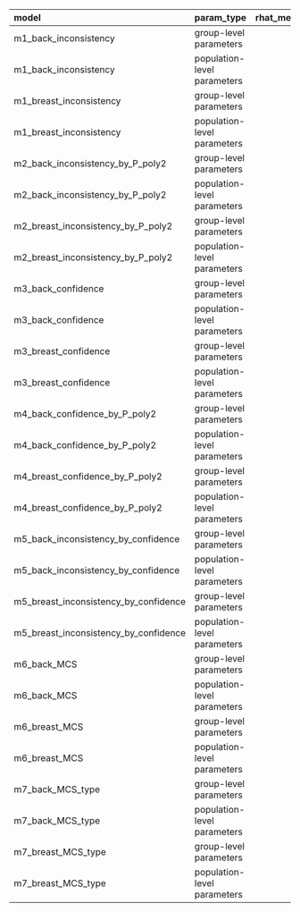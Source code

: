 |model                                 |param_type                  | rhat_median| rhat_worst| rhat_not_ok_prop| neff_ratio_median| neff_ratio_worst| neff_not_ok_prop|
|:-------------------------------------|:---------------------------|-----------:|----------:|----------------:|-----------------:|----------------:|----------------:|
|m1_back_inconsistency                 |group-level parameters      |           1|          1|                0|              0.95|             0.65|                0|
|m1_back_inconsistency                 |population-level parameters |           1|          1|                0|              0.83|             0.66|                0|
|m1_breast_inconsistency               |group-level parameters      |           1|          1|                0|              0.94|             0.62|                0|
|m1_breast_inconsistency               |population-level parameters |           1|          1|                0|              0.66|             0.59|                0|
|m2_back_inconsistency_by_P_poly2      |group-level parameters      |           1|          1|                0|              0.97|             0.80|                0|
|m2_back_inconsistency_by_P_poly2      |population-level parameters |           1|          1|                0|              0.93|             0.75|                0|
|m2_breast_inconsistency_by_P_poly2    |group-level parameters      |           1|          1|                0|              0.95|             0.65|                0|
|m2_breast_inconsistency_by_P_poly2    |population-level parameters |           1|          1|                0|              0.88|             0.57|                0|
|m3_back_confidence                    |group-level parameters      |           1|          1|                0|              0.96|             0.49|                0|
|m3_back_confidence                    |population-level parameters |           1|          1|                0|              0.78|             0.49|                0|
|m3_breast_confidence                  |group-level parameters      |           1|          1|                0|              0.49|             0.38|                0|
|m3_breast_confidence                  |population-level parameters |           1|          1|                0|              0.50|             0.21|                0|
|m4_back_confidence_by_P_poly2         |group-level parameters      |           1|          1|                0|              0.96|             0.49|                0|
|m4_back_confidence_by_P_poly2         |population-level parameters |           1|          1|                0|              0.93|             0.50|                0|
|m4_breast_confidence_by_P_poly2       |group-level parameters      |           1|          1|                0|              0.62|             0.45|                0|
|m4_breast_confidence_by_P_poly2       |population-level parameters |           1|          1|                0|              0.75|             0.29|                0|
|m5_back_inconsistency_by_confidence   |group-level parameters      |           1|          1|                0|              0.97|             0.73|                0|
|m5_back_inconsistency_by_confidence   |population-level parameters |           1|          1|                0|              0.84|             0.81|                0|
|m5_breast_inconsistency_by_confidence |group-level parameters      |           1|          1|                0|              0.94|             0.62|                0|
|m5_breast_inconsistency_by_confidence |population-level parameters |           1|          1|                0|              0.89|             0.71|                0|
|m6_back_MCS                           |group-level parameters      |           1|          1|                0|              0.98|             0.83|                0|
|m6_back_MCS                           |population-level parameters |           1|          1|                0|              0.93|             0.86|                0|
|m6_breast_MCS                         |group-level parameters      |           1|          1|                0|              0.98|             0.84|                0|
|m6_breast_MCS                         |population-level parameters |           1|          1|                0|              0.95|             0.90|                0|
|m7_back_MCS_type                      |group-level parameters      |           1|          1|                0|              0.96|             0.81|                0|
|m7_back_MCS_type                      |population-level parameters |           1|          1|                0|              0.91|             0.89|                0|
|m7_breast_MCS_type                    |group-level parameters      |           1|          1|                0|              0.97|             0.79|                0|
|m7_breast_MCS_type                    |population-level parameters |           1|          1|                0|              0.89|             0.81|                0|
